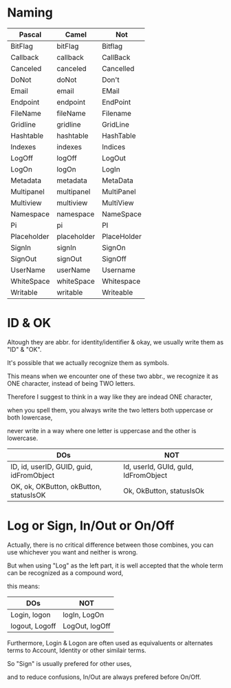 # Naming

Pascal|Camel|Not
------|-----|---
BitFlag|bitFlag|Bitflag
Callback|callback|CallBack
Canceled|canceled|Cancelled
DoNot|doNot|Don't
Email|email|EMail
Endpoint|endpoint|EndPoint
FileName|fileName|Filename
Gridline|gridline|GridLine
Hashtable|hashtable|HashTable
Indexes|indexes|Indices
LogOff|logOff|LogOut
LogOn|logOn|LogIn
Metadata|metadata|MetaData
Multipanel|multipanel|MultiPanel
Multiview|multiview|MultiView
Namespace|namespace|NameSpace
Pi|pi|PI
Placeholder|placeholder|PlaceHolder
SignIn|signIn|SignOn
SignOut|signOut|SignOff
UserName|userName|Username
WhiteSpace|whiteSpace|Whitespace
Writable|writable|Writeable

# ID & OK

Altough they are abbr. for identity/identifier & okay, we usually write them as "ID" & "OK".

It's possible that we actually recognize them as symbols.

This means when we encounter one of these two abbr., we recognize it as ONE character, instead of being TWO letters.

Therefore I suggest to think in a way like they are indead ONE character,

when you spell them, you always write the two letters both uppercase or both lowercase,

never write in a way where one letter is uppercase and the other is lowercase.

DOs|NOT
---|---
ID, id, userID, GUID, guid, idFromObject|Id, userId, GUId, guId, IdFromObject
OK, ok, OKButton, okButton, statusIsOK|Ok, OkButton, statusIsOk

# Log or Sign, In/Out or On/Off

Actually, there is no critical difference between those combines,
you can use whichever you want and neither is wrong.

But when using "Log" as the left part, it is well accepted that the whole term can be recognized as a compound word,

this means:

DOs|NOT
---|---
Login, logon|logIn, LogOn
logout, Logoff|LogOut, logOff

Furthermore, Login & Logon are often used as equivaluents or alternates terms to Account, Identity or other similair terms.

So "Sign" is usually prefered for other uses,

and to reduce confusions, In/Out are always prefered before On/Off.

